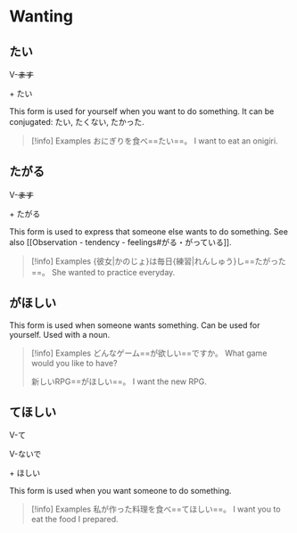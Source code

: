 # Wanting

## たい

<div class="usage">
<div class="">
	<p><span class="box">V-<strike>ます</strike></span></p>
</div>
	<p class="r">+ たい</p>
</div>

This form is used for yourself when you want to do something. It can be conjugated: たい, たくない, たかった.

> [!info] Examples
> おにぎりを食べ==たい==。
> I want to eat an onigiri.

## たがる

<div class="usage">
<div class="">
	<p><span class="box">V-<strike>ます</strike></span></p>
</div>
	<p class="r">+ たがる</p>
</div>

This form is used to express that someone else wants to do something.
See also [[Observation - tendency - feelings#がる・がっている]].

> [!info] Examples
> {彼女|かのじょ}は毎日{練習|れんしゅう}し==たがった==。
> She wanted to practice everyday.

## がほしい

This form is used when someone wants something. Can be used for yourself.
Used with a noun.

> [!info] Examples
> どんなゲーム==が欲しい==ですか。
> What game would you like to have?
>
> 新しいRPG==がほしい==。
> I want the new RPG.

## てほしい

<div class="usage">
<div class="left">
	<p><span class="box">V-て</span></p>
	<p><span class="box">V-ないで</span></p>
</div>
	<p class="right">+ ほしい</p>
</div>

This form is used when you want someone to do something.

> [!info] Examples
> 私が作った料理を食べ==てほしい==。
> I want you to eat the food I prepared.
